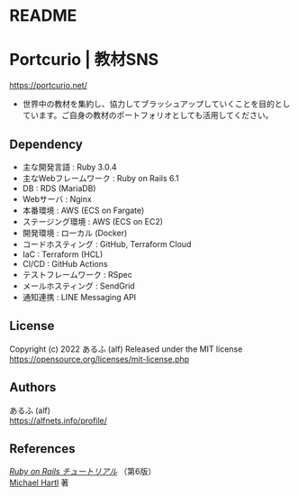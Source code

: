 # README
# Portcurio | 教材SNS
https://portcurio.net/
- 世界中の教材を集約し、協力してブラッシュアップしていくことを目的としています。ご自身の教材のポートフォリオとしても活用してください。

## Dependency
- 主な開発言語          : Ruby 3.0.4
- 主なWebフレームワーク : Ruby on Rails 6.1
- DB                    : RDS (MariaDB)
- Webサーバ             : Nginx
- 本番環境              : AWS (ECS on Fargate)
- ステージング環境      : AWS (ECS on EC2)
- 開発環境              : ローカル (Docker)
- コードホスティング    : GitHub, Terraform Cloud
- IaC                   : Terraform (HCL)
- CI/CD                 : GitHub Actions
- テストフレームワーク  : RSpec
- メールホスティング    : SendGrid
- 通知連携              : LINE Messaging API

## License
Copyright (c) 2022 あるふ (alf)
Released under the MIT license<br>
https://opensource.org/licenses/mit-license.php

## Authors
あるふ (alf)<br>
https://alfnets.info/profile/


## References
[*Ruby on Rails チュートリアル*](https://railstutorial.jp/) （第6版）<br>
[Michael Hartl](https://www.michaelhartl.com/) 著

<!-- This README would normally document whatever steps are necessary to get the
application up and running.

Things you may want to cover:

* Ruby version

* System dependencies

* Configuration

* Database creation

* Database initialization

* How to run the test suite

* Services (job queues, cache servers, search engines, etc.)

* Deployment instructions

* ... -->
